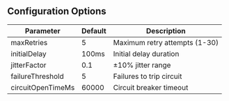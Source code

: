 ## Configuration Options
| Parameter | Default | Description |
|-----------|---------|-------------|
| maxRetries | 5 | Maximum retry attempts (1-30) |
| initialDelay | 100ms | Initial delay duration |
| jitterFactor | 0.1 | ±10% jitter range |
| failureThreshold | 5 | Failures to trip circuit |
| circuitOpenTimeMs | 60000 | Circuit breaker timeout |